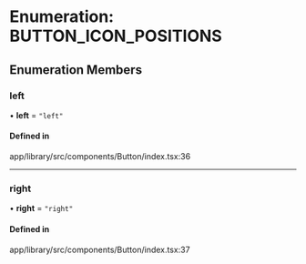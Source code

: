 # Enumeration: BUTTON\_ICON\_POSITIONS

## Enumeration Members

### left

• **left** = ``"left"``

#### Defined in

app/library/src/components/Button/index.tsx:36

___

### right

• **right** = ``"right"``

#### Defined in

app/library/src/components/Button/index.tsx:37

